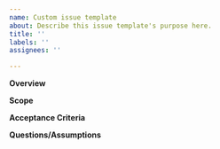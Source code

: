 ```yaml
---
name: Custom issue template
about: Describe this issue template's purpose here.
title: ''
labels: ''
assignees: ''

---
```


**Overview**

**Scope**

**Acceptance Criteria**

**Questions/Assumptions**

